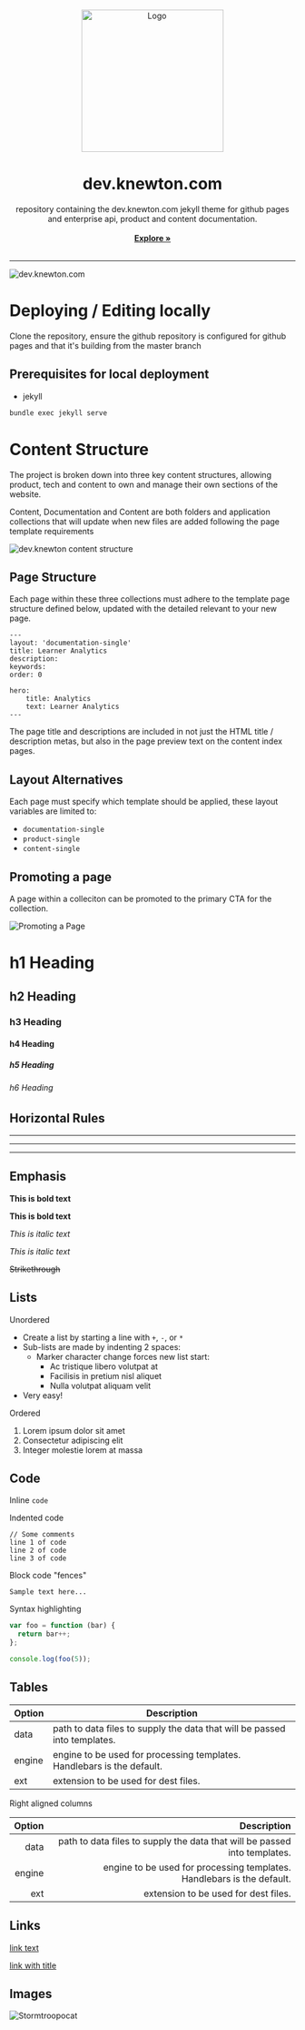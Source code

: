 <!-- PROJECT LOGO -->
<br />
<p align="center">
  <a href="/">
    <img src="./knewton-theme/assets/images/layout/logo-kw.svg" alt="Logo" width="250">
  </a>

  <h1 style="border-bottom:none" align="center">dev.knewton.com</h3>

  <p align="center">
    repository containing the dev.knewton.com jekyll theme for github pages and enterprise api, product and content documentation.
    <br />
    <br />
    <a href="https://dev.knewton.com"><strong>Explore »</strong></a>
    <br />
    <br />
  </p>
</p>

---

![dev.knewton.com](./resources/readme/project-screenshot.png)

# Deploying / Editing locally

Clone the repository, ensure the github repository is configured for github pages and that it's building from the master branch

## Prerequisites for local deployment

* jekyll

```sh
bundle exec jekyll serve
```

# Content Structure
The project is broken down into three key content structures, allowing product, tech and content to own and manage their own sections of the website.

Content, Documentation and Content are both folders and application collections that will update when new files are added following the page template requirements

![dev.knewton content structure](./resources/readme/content-structure.gif)

## Page Structure
Each page within these three collections must adhere to the template page structure defined below, updated with the detailed relevant to your new page.

```
---
layout: 'documentation-single'
title: Learner Analytics
description: 
keywords: 
order: 0

hero:
    title: Analytics
    text: Learner Analytics
---
```

The page title and descriptions are included in not just the HTML title / description metas, but also in the page preview text on the content index pages. 

## Layout Alternatives
Each page must specify which template should be applied, these layout variables are limited to:

* `documentation-single`
* `product-single`
* `content-single`

## Promoting a page
A page within a colleciton can be promoted to the primary CTA for the collection.

![Promoting a Page](./resources/readme/content-promotion.png)


# h1 Heading
## h2 Heading
### h3 Heading
#### h4 Heading
##### h5 Heading
###### h6 Heading

## Horizontal Rules

___

---

***


## Emphasis

**This is bold text**

__This is bold text__

*This is italic text*

_This is italic text_

~~Strikethrough~~


## Lists

Unordered

+ Create a list by starting a line with `+`, `-`, or `*`
+ Sub-lists are made by indenting 2 spaces:
  - Marker character change forces new list start:
    * Ac tristique libero volutpat at
    + Facilisis in pretium nisl aliquet
    - Nulla volutpat aliquam velit
+ Very easy!

Ordered

1. Lorem ipsum dolor sit amet
2. Consectetur adipiscing elit
3. Integer molestie lorem at massa


## Code

Inline `code`

Indented code

    // Some comments
    line 1 of code
    line 2 of code
    line 3 of code


Block code "fences"

```
Sample text here...
```

Syntax highlighting

``` js
var foo = function (bar) {
  return bar++;
};

console.log(foo(5));
```

## Tables

| Option | Description |
| ------ | ----------- |
| data   | path to data files to supply the data that will be passed into templates. |
| engine | engine to be used for processing templates. Handlebars is the default. |
| ext    | extension to be used for dest files. |

Right aligned columns

| Option | Description |
| ------:| -----------:|
| data   | path to data files to supply the data that will be passed into templates. |
| engine | engine to be used for processing templates. Handlebars is the default. |
| ext    | extension to be used for dest files. |


## Links

[link text](http://dev.nodeca.com)

[link with title](http://nodeca.github.io/pica/demo/ "title text!")

## Images

![Stormtroopocat](https://octodex.github.com/images/stormtroopocat.jpg "The Stormtroopocat")

